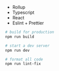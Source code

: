  * Rollup
 * Typescript
 * React
 * Eslint + Prettier

```bash
# build for production
npm run build

# start a dev server
npm run dev

# format all code
npm run lint-fix
```
